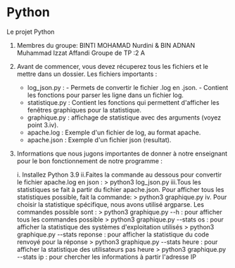 # Python
Le projet Python
1. Membres du groupe: BINTI MOHAMAD Nurdini & 
					  BIN ADNAN Muhammad Izzat Affandi
   Groupe de TP :2 A

2. Avant de commencer, vous devez récuperez tous les fichiers et le mettre dans un dossier.
	Les fichiers importants :
	* log_json.py : - Permets de convertir le fichier .log en .json.
					- Contient les fonctions pour parser les ligne dans un fichier log.
	* statistique.py : Contient les fonctions qui permettent d'afficher les fenêtres graphiques pour la statistique.
	* graphique.py : affichage de statistique avec des arguments (voyez point 3.iv).
	* apache.log : Exemple d'un fichier de log, au format apache.
	* apache.json : Exemple d'un fichier json (resultat).
	

3. Informations que nous jugons importantes de donner à notre enseignant pour le bon fonctionnement de notre programme :
	
	i. Installez Python 3.9
	ii.Faites la commande au dessous pour convertir le fichier apache.log en json :
		> python3 log_json.py
	iii.Tous les statistiques se fait à partir du fichier apache.json. Pour afficher tous les statistiques possible, fait la commande:
		> python3 graphique.py
	iv. Pour choisir la statistique spécifique, nous avons utilisé argparse. Les commandes possible sont :
		> python3 graphique.py --h : pour afficher tous les commandes possible
		> python3 graphique.py --stats os : pour afficher la statistique des systèmes d'exploitation utilisés
		> python3 graphique.py --stats reponse : pour afficher la statistique du code renvoyé pour la réponse
		> python3 graphique.py --stats heure : pour afficher la statistique des utilisateurs pas heure
		> python3 graphique.py --stats ip : pour chercher les informations à partir l'adresse IP
